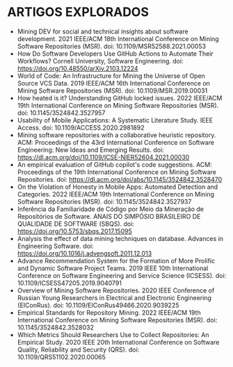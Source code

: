 # ARTIGOS EXPLORADOS

- Mining DEV for social and technical insights about software development. 2021 IEEE/ACM 18th International Conference on Mining Software Repositories (MSR). doi: 10.1109/MSR52588.2021.00053
- How Do Software Developers Use GitHub Actions to Automate Their Workflows? Cornell University, Software Engineering. doi: https://doi.org/10.48550/arXiv.2103.12224
- World of Code: An Infrastructure for Mining the Universe of Open Source VCS Data. 2019 IEEE/ACM 16th International Conference on Mining Software Repositories (MSR). doi: 10.1109/MSR.2019.00031
- How heated is it? Understanding GitHub locked issues. 2022 IEEE/ACM 19th International Conference on Mining Software Repositories (MSR). doi: 10.1145/3524842.3527957
- Usability of Mobile Applications: A Systematic Literature Study. IEEE Access. doi: 10.1109/ACCESS.2020.2981892
- Mining software repositories with a collaborative heuristic repository. ACM: Proceedings of the 43rd International Conference on Software Engineering: New Ideas and Emerging Results. doi: https://dl.acm.org/doi/10.1109/ICSE-NIER52604.2021.00030
- An empirical evaluation of GitHub copilot's code suggestions. ACM: Proceedings of the 19th International Conference on Mining Software Repositories. doi: https://dl.acm.org/doi/abs/10.1145/3524842.3528470
- On the Violation of Honesty in Mobile Apps: Automated Detection and Categories. 2022 IEEE/ACM 19th International Conference on Mining Software Repositories (MSR). doi: 10.1145/3524842.3527937 
- Inferência da Familiaridade de Código por Meio da Mineração de Repositórios de Software. ANAIS DO SIMPÓSIO BRASILEIRO DE QUALIDADE DE SOFTWARE (SBQS). doi: https://doi.org/10.5753/sbqs.2017.15095
- Analysis the effect of data mining techniques on database. Advances in Engineering Software. doi: https://doi.org/10.1016/j.advengsoft.2011.12.013 
- Advance Recommendation System for the Formation of More Prolific and Dynamic Software Project Teams. 2019 IEEE 10th International Conference on Software Engineering and Service Science (ICSESS). doi: 10.1109/ICSESS47205.2019.9040791
- Overview of Mining Software Repositories. 2020 IEEE Conference of Russian Young Researchers in Electrical and Electronic Engineering (EIConRus). doi: 10.1109/EIConRus49466.2020.9039225
- Empirical Standards for Repository Mining. 2022 IEEE/ACM 19th International Conference on Mining Software Repositories (MSR). doi: 10.1145/3524842.3528032 
- Which Metrics Should Researchers Use to Collect Repositories: An Empirical Study. 2020 IEEE 20th International Conference on Software Quality, Reliability and Security (QRS). doi: 10.1109/QRS51102.2020.00065 
